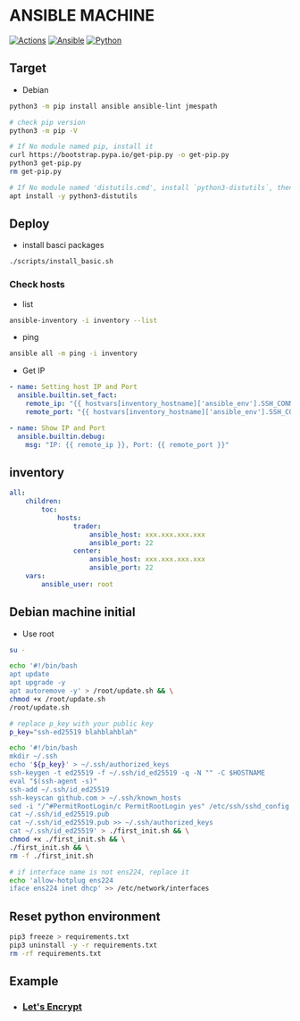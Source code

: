 # ANSIBLE MACHINE

[![Actions](https://img.shields.io/github/actions/workflow/status/ToC-Taiwan/ansible-machine/actions.yml?style=for-the-badge&logo=github)](https://github.com/ToC-Taiwan/ansible-machine/actions/workflows/actions.yml)
[![Ansible](https://img.shields.io/badge/Ansible-2.14.3-red?logo=ansible&logoColor=red&style=for-the-badge)](https://www.ansible.com)
[![Python](https://img.shields.io/badge/Python-3.10-yellow?logo=python&logoColor=yellow&style=for-the-badge)](https://python.org)

## Target

- Debian

```sh
python3 -m pip install ansible ansible-lint jmespath
```

```sh
# check pip version
python3 -m pip -V

# If No module named pip, install it
curl https://bootstrap.pypa.io/get-pip.py -o get-pip.py
python3 get-pip.py
rm get-pip.py

# If No module named 'distutils.cmd', install `python3-distutils`, then run again
apt install -y python3-distutils
```

## Deploy

- install basci packages

```sh
./scripts/install_basic.sh
```

### Check hosts

- list

```sh
ansible-inventory -i inventory --list
```

- ping

```sh
ansible all -m ping -i inventory
```

- Get IP

```yaml
- name: Setting host IP and Port
  ansible.builtin.set_fact:
    remote_ip: "{{ hostvars[inventory_hostname]['ansible_env'].SSH_CONNECTION.split(' ')[2] }}"
    remote_port: "{{ hostvars[inventory_hostname]['ansible_env'].SSH_CONNECTION.split(' ')[3] }}"

- name: Show IP and Port
  ansible.builtin.debug:
    msg: "IP: {{ remote_ip }}, Port: {{ remote_port }}"
```

## inventory

```yml
all:
    children:
        toc:
            hosts:
                trader:
                    ansible_host: xxx.xxx.xxx.xxx
                    ansible_port: 22
                center:
                    ansible_host: xxx.xxx.xxx.xxx
                    ansible_port: 22
    vars:
        ansible_user: root
```

## Debian machine initial

- Use root

```sh
su -
```

```sh
echo '#!/bin/bash
apt update
apt upgrade -y
apt autoremove -y' > /root/update.sh && \
chmod +x /root/update.sh
/root/update.sh

# replace p_key with your public key
p_key="ssh-ed25519 blahblahblah"

echo '#!/bin/bash
mkdir ~/.ssh
echo '${p_key}' > ~/.ssh/authorized_keys
ssh-keygen -t ed25519 -f ~/.ssh/id_ed25519 -q -N "" -C $HOSTNAME
eval "$(ssh-agent -s)"
ssh-add ~/.ssh/id_ed25519
ssh-keyscan github.com > ~/.ssh/known_hosts
sed -i "/^#PermitRootLogin/c PermitRootLogin yes" /etc/ssh/sshd_config
cat ~/.ssh/id_ed25519.pub
cat ~/.ssh/id_ed25519.pub >> ~/.ssh/authorized_keys
cat ~/.ssh/id_ed25519' > ./first_init.sh && \
chmod +x ./first_init.sh && \
./first_init.sh && \
rm -f ./first_init.sh

# if interface name is not ens224, replace it
echo 'allow-hotplug ens224
iface ens224 inet dhcp' >> /etc/network/interfaces
```

## Reset python environment

```sh
pip3 freeze > requirements.txt
pip3 uninstall -y -r requirements.txt
rm -rf requirements.txt
```

## Example

- ### [Let's Encrypt](./examples/self-hosted-cert.md)

